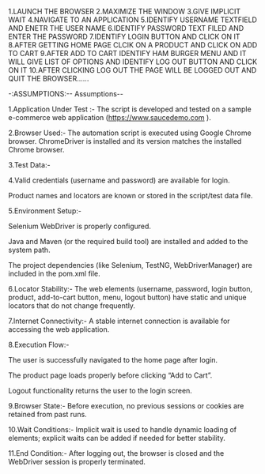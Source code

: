 1.LAUNCH THE BROWSER 
2.MAXIMIZE THE WINDOW 
3.GIVE IMPLICIT WAIT 
4.NAVIGATE TO AN APPLICATION 
5.IDENTIFY USERNAME TEXTFIELD AND ENETR THE USER NAME 
6.IDENTIFY PASSWORD TEXT FILED AND ENTER THE PASSWORD 
7.IDENTIFY LOGIN BUTTON AND CLICK ON IT 
8.AFTER GETTING HOME PAGE CLCIK ON A PRODUCT AND CLICK ON ADD TO CART 
9.AFTER ADD TO CART IDENTIFY HAM BURGER MENU AND IT WILL GIVE LIST OF OPTIONS AND IDENTIFY LOG OUT BUTTON AND CLICK ON IT 
10.AFTER CLICKING LOG OUT THE PAGE WILL BE LOGGED OUT AND QUIT THE BROWSER...... 


-:ASSUMPTIONS:--
Assumptions--

1.Application Under Test :-
The script is developed and tested on a sample e-commerce web application (https://www.saucedemo.com
).

2.Browser Used:-
The automation script is executed using Google Chrome browser.
ChromeDriver is installed and its version matches the installed Chrome browser.

3.Test Data:-

4.Valid credentials (username and password) are available for login.

Product names and locators are known or stored in the script/test data file.

5.Environment Setup:-

Selenium WebDriver is properly configured.

Java and Maven (or the required build tool) are installed and added to the system path.

The project dependencies (like Selenium, TestNG, WebDriverManager) are included in the pom.xml file.

6.Locator Stability:-
The web elements (username, password, login button, product, add-to-cart button, menu, logout button) have static and unique locators that do not change frequently.

7.Internet Connectivity:-
A stable internet connection is available for accessing the web application.

8.Execution Flow:-

The user is successfully navigated to the home page after login.

The product page loads properly before clicking “Add to Cart”.

Logout functionality returns the user to the login screen.

9.Browser State:-
Before execution, no previous sessions or cookies are retained from past runs.

10.Wait Conditions:-
Implicit wait is used to handle dynamic loading of elements; explicit waits can be added if needed for better stability.

11.End Condition:-
After logging out, the browser is closed and the WebDriver session is properly terminated.

